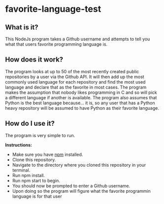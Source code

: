 # favorite-language-test

## What is it?
This NodeJs program takes a Github username and attempts to tell you what that users favorite programming language is.

## How does it work?
The program looks at up to 50 of the most recently created public repositories by a user via the Github API. It will then add up the most
commonly used language for each repository and find the most used language and declare that as the favorite in most cases. The program makes
the assumption that nobody likes programming in C and so will pick a different language if another is available. The program also 
assumes that Python is the best language because... it is, so any user that has a Python heavy repository will be assumed to have Python as
their favorite language.

## How do I use it?
The program is very simple to run.

**Instructions:**
- Make sure you have [npm](https://www.npmjs.com/get-npm) installed.
- Clone this repository.
- Navigate to the directory where you cloned this repository in your terminal.
- Run npm install.
- Run npm start to begin.
- You should now be prompted to enter a Github username.
- Upon doing so the program will figure what the favorite programmin language is for that user
